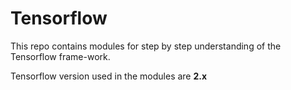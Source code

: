 # Tensorflow

This repo contains modules for step by step understanding of the Tensorflow frame-work.

Tensorflow version used in the modules are **2.x**

